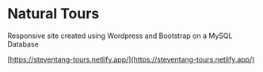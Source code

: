 # Natural Tours

Responsive site created using Wordpress and Bootstrap on a MySQL Database

[https://steventang-tours.netlify.app/](https://steventang-tours.netlify.app/)
